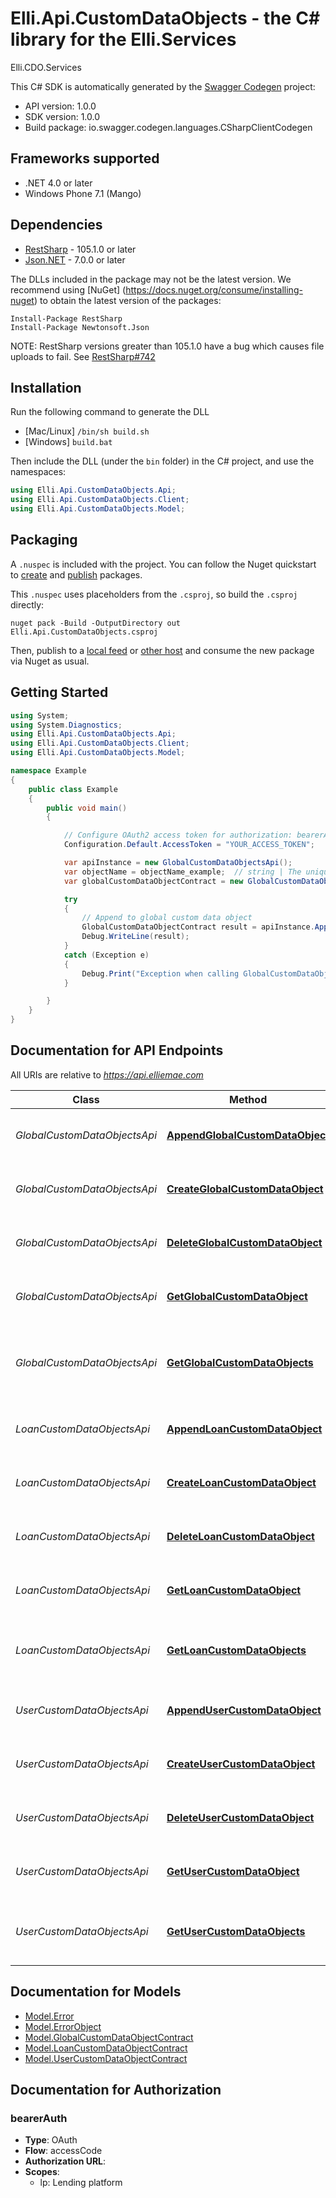# Elli.Api.CustomDataObjects - the C# library for the Elli.Services

Elli.CDO.Services

This C# SDK is automatically generated by the [Swagger Codegen](https://github.com/swagger-api/swagger-codegen) project:

- API version: 1.0.0
- SDK version: 1.0.0
- Build package: io.swagger.codegen.languages.CSharpClientCodegen

<a name="frameworks-supported"></a>
## Frameworks supported
- .NET 4.0 or later
- Windows Phone 7.1 (Mango)

<a name="dependencies"></a>
## Dependencies
- [RestSharp](https://www.nuget.org/packages/RestSharp) - 105.1.0 or later
- [Json.NET](https://www.nuget.org/packages/Newtonsoft.Json/) - 7.0.0 or later

The DLLs included in the package may not be the latest version. We recommend using [NuGet] (https://docs.nuget.org/consume/installing-nuget) to obtain the latest version of the packages:
```
Install-Package RestSharp
Install-Package Newtonsoft.Json
```

NOTE: RestSharp versions greater than 105.1.0 have a bug which causes file uploads to fail. See [RestSharp#742](https://github.com/restsharp/RestSharp/issues/742)

<a name="installation"></a>
## Installation
Run the following command to generate the DLL
- [Mac/Linux] `/bin/sh build.sh`
- [Windows] `build.bat`

Then include the DLL (under the `bin` folder) in the C# project, and use the namespaces:
```csharp
using Elli.Api.CustomDataObjects.Api;
using Elli.Api.CustomDataObjects.Client;
using Elli.Api.CustomDataObjects.Model;
```
<a name="packaging"></a>
## Packaging

A `.nuspec` is included with the project. You can follow the Nuget quickstart to [create](https://docs.microsoft.com/en-us/nuget/quickstart/create-and-publish-a-package#create-the-package) and [publish](https://docs.microsoft.com/en-us/nuget/quickstart/create-and-publish-a-package#publish-the-package) packages.

This `.nuspec` uses placeholders from the `.csproj`, so build the `.csproj` directly:

```
nuget pack -Build -OutputDirectory out Elli.Api.CustomDataObjects.csproj
```

Then, publish to a [local feed](https://docs.microsoft.com/en-us/nuget/hosting-packages/local-feeds) or [other host](https://docs.microsoft.com/en-us/nuget/hosting-packages/overview) and consume the new package via Nuget as usual.

<a name="getting-started"></a>
## Getting Started

```csharp
using System;
using System.Diagnostics;
using Elli.Api.CustomDataObjects.Api;
using Elli.Api.CustomDataObjects.Client;
using Elli.Api.CustomDataObjects.Model;

namespace Example
{
    public class Example
    {
        public void main()
        {

            // Configure OAuth2 access token for authorization: bearerAuth
            Configuration.Default.AccessToken = "YOUR_ACCESS_TOKEN";

            var apiInstance = new GlobalCustomDataObjectsApi();
            var objectName = objectName_example;  // string | The unique identifier assigned to a CDO under specific resource
            var globalCustomDataObjectContract = new GlobalCustomDataObjectContract(); // GlobalCustomDataObjectContract |  (optional) 

            try
            {
                // Append to global custom data object
                GlobalCustomDataObjectContract result = apiInstance.AppendGlobalCustomDataObject(objectName, globalCustomDataObjectContract);
                Debug.WriteLine(result);
            }
            catch (Exception e)
            {
                Debug.Print("Exception when calling GlobalCustomDataObjectsApi.AppendGlobalCustomDataObject: " + e.Message );
            }

        }
    }
}
```

<a name="documentation-for-api-endpoints"></a>
## Documentation for API Endpoints

All URIs are relative to *https://api.elliemae.com*

Class | Method | HTTP request | Description
------------ | ------------- | ------------- | -------------
*GlobalCustomDataObjectsApi* | [**AppendGlobalCustomDataObject**](docs/GlobalCustomDataObjectsApi.md#appendglobalcustomdataobject) | **PATCH** /encompass/v1/company/customObjects/{objectName} | Append to global custom data object
*GlobalCustomDataObjectsApi* | [**CreateGlobalCustomDataObject**](docs/GlobalCustomDataObjectsApi.md#createglobalcustomdataobject) | **PUT** /encompass/v1/company/customObjects/{objectName} | Create a global custom data object
*GlobalCustomDataObjectsApi* | [**DeleteGlobalCustomDataObject**](docs/GlobalCustomDataObjectsApi.md#deleteglobalcustomdataobject) | **DELETE** /encompass/v1/company/customObjects/{objectName} | Removes a global custom data objec
*GlobalCustomDataObjectsApi* | [**GetGlobalCustomDataObject**](docs/GlobalCustomDataObjectsApi.md#getglobalcustomdataobject) | **GET** /encompass/v1/company/customObjects/{objectName} | Retrieve a global custom data object
*GlobalCustomDataObjectsApi* | [**GetGlobalCustomDataObjects**](docs/GlobalCustomDataObjectsApi.md#getglobalcustomdataobjects) | **GET** /encompass/v1/company/customObjects | Retrieve all custom data objects for any instance
*LoanCustomDataObjectsApi* | [**AppendLoanCustomDataObject**](docs/LoanCustomDataObjectsApi.md#appendloancustomdataobject) | **PATCH** /encompass/v1/loans/{loanId}/customObjects/{objectName} | Append custom data object for a loan
*LoanCustomDataObjectsApi* | [**CreateLoanCustomDataObject**](docs/LoanCustomDataObjectsApi.md#createloancustomdataobject) | **PUT** /encompass/v1/loans/{loanId}/customObjects/{objectName} | Create a loan custom data object
*LoanCustomDataObjectsApi* | [**DeleteLoanCustomDataObject**](docs/LoanCustomDataObjectsApi.md#deleteloancustomdataobject) | **DELETE** /encompass/v1/loans/{loanId}/customObjects/{objectName} | Removes custom data object for a loan
*LoanCustomDataObjectsApi* | [**GetLoanCustomDataObject**](docs/LoanCustomDataObjectsApi.md#getloancustomdataobject) | **GET** /encompass/v1/loans/{loanId}/customObjects/{objectName} | Retrieve a loan custom data object
*LoanCustomDataObjectsApi* | [**GetLoanCustomDataObjects**](docs/LoanCustomDataObjectsApi.md#getloancustomdataobjects) | **GET** /encompass/v1/loans/{loanId}/customObjects | Retrieve all loan custom data objects
*UserCustomDataObjectsApi* | [**AppendUserCustomDataObject**](docs/UserCustomDataObjectsApi.md#appendusercustomdataobject) | **PATCH** /encompass/v1/users/{userId}/customObjects/{objectName} | Append custom data object for a user
*UserCustomDataObjectsApi* | [**CreateUserCustomDataObject**](docs/UserCustomDataObjectsApi.md#createusercustomdataobject) | **PUT** /encompass/v1/users/{userId}/customObjects/{objectName} | Create a user custom data object
*UserCustomDataObjectsApi* | [**DeleteUserCustomDataObject**](docs/UserCustomDataObjectsApi.md#deleteusercustomdataobject) | **DELETE** /encompass/v1/users/{userId}/customObjects/{objectName} | Removes custom data object for a user
*UserCustomDataObjectsApi* | [**GetUserCustomDataObject**](docs/UserCustomDataObjectsApi.md#getusercustomdataobject) | **GET** /encompass/v1/users/{userId}/customObjects/{objectName} | Retrieve a user custom data object
*UserCustomDataObjectsApi* | [**GetUserCustomDataObjects**](docs/UserCustomDataObjectsApi.md#getusercustomdataobjects) | **GET** /encompass/v1/users/{userId}/customObjects | Retrieve all user custom data objects


<a name="documentation-for-models"></a>
## Documentation for Models

 - [Model.Error](docs/Error.md)
 - [Model.ErrorObject](docs/ErrorObject.md)
 - [Model.GlobalCustomDataObjectContract](docs/GlobalCustomDataObjectContract.md)
 - [Model.LoanCustomDataObjectContract](docs/LoanCustomDataObjectContract.md)
 - [Model.UserCustomDataObjectContract](docs/UserCustomDataObjectContract.md)


<a name="documentation-for-authorization"></a>
## Documentation for Authorization

<a name="bearerAuth"></a>
### bearerAuth

- **Type**: OAuth
- **Flow**: accessCode
- **Authorization URL**: 
- **Scopes**: 
  - lp: Lending platform

